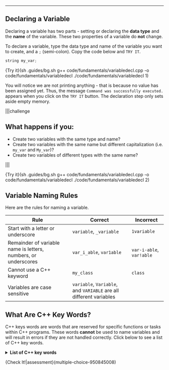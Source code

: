 ---

## Declaring a Variable
Declaring a variable has two parts - setting or declaring the **data type** and the **name** of the variable. These two properties of a variable do **not** change.

To declare a variable, type the data type and name of the variable you want to create, and a `;` (semi-colon). Copy the code below and `TRY IT`.

```c++
string my_var;
```

{Try it}(sh .guides/bg.sh g++ code/fundamentals/variabledecl.cpp -o code/fundamentals/variabledecl ./code/fundamentals/variabledecl 1)

You will notice we are not printing anything - that is because no value has been assigned yet. Thus, the message `Command was successfully executed.` appears when you click on the `TRY IT` button. The declaration step only sets aside empty memory.

|||challenge
## What happens if you:
* Create two variables with the same type and name?
* Create two variables with the same name but different capitalization (i.e. `my_var` and `My_var`)?
* Create two variables of different types with the same name?

|||

{Try it}(sh .guides/bg.sh g++ code/fundamentals/variabledecl.cpp -o code/fundamentals/variabledecl ./code/fundamentals/variabledecl 2)


## Variable Naming Rules
Here are the rules for naming a variable.

|Rule|Correct|Incorrect|
|----|-------|---------|
|Start with a letter or underscore|`variable`, `_variable`|`1variable`|
|Remainder of variable name is letters, numbers, or underscores|`var_i_able`, `var1able`|`var-i-able`, `var!able`|
|Cannot use a C++ keyword|`my_class`|`class`|
|Variables are case sensitive|`variable`, `Variable`, and `VARIABLE` are all different variables|

## What Are C++ Key Words?
C++ keys words are words that are reserved for specific functions or tasks within C++ programs. These words **cannot** be used to name variables and will result in errors if they are not handled correctly. Click below to see a list of C++ key words.

<details><summary><b>List of C++ key words</b></summary><table><tr><td>and</td><td>and_eq</td><td>asm</td><td>auto</td><td>bitand</td></tr><tr><td>bitor</td><td>bool</td><td>break</td><td>case</td><td>catch</td></tr><tr><td>char</td><td>class</td><td>compl</td><td>const</td><td>const_cast</td></tr><tr><td>continue</td><td>default</td><td>delete</td><td>do</td><td>double</td></tr><tr><td>dynamic_cast</td><td>else</td><td>enum</td><td>explicit</td><td>extern</td></tr><tr><td>false</td><td>float</td><td>for</td><td>friend</td><td>goto</td></tr><tr><td>if</td><td>inline</td><td>int</td><td>long</td><td>mutable</td></tr><tr><td>namespace</td><td>new</td><td>not</td><td>not_eq</td><td>operator</td></tr><tr><td>or</td><td>or_eq</td><td>private</td><td>protected</td><td>pubic</td></tr><tr><td>register</td><td>reinterpret_cast</td><td>return</td><td>short</td><td>signed</td></tr><tr><td>sizeof</td><td>static</td><td>static_cast</td><td>struct</td><td>switch</td></tr><tr><td>template</td><td>this</td><td>throw</td><td>true</td><td>try</td></tr><tr><td>typedef</td><td>typeid</td><td>typename</td><td>union</td><td>unsigned</td></tr><tr><td>using</td><td>virtual</td><td>void</td><td>volatile</td><td>wchar_t</td></tr><tr><td>while</td><td>xor</td><td>xor_eq</td></tr></table></details>

{Check It!|assessment}(multiple-choice-950845008)
